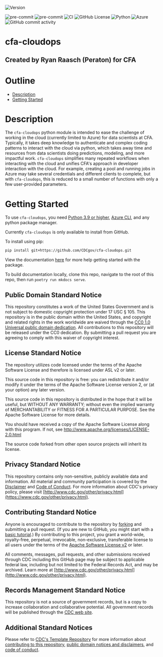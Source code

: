 ![Version](https://img.shields.io/badge/dynamic/toml?url=https%3A%2F%2Fraw.githubusercontent.com%2FCDCgov%2Fcfa-cloudops%2Frefs%2Fheads%2Fmain%2Fpyproject.toml&query=project.version&style=plastic&logoColor=lightGray&label=version)

![pre-commit](https://img.shields.io/badge/pre--commit-enabled-brightgreen?logo=pre-commit&style=plastic&link=https://raw.githubusercontent.com/CDCgov/cfa_azure/refs/heads/master/.pre-commit-config.yaml)
![pre-commit](https://github.com/CDCgov/cfa_azure/workflows/pre-commit/badge.svg?style=plastic&link=https://github.com/CDCgov/cfa-cloudops/actions/workflows/pre-commit.yaml)
![CI](https://github.com/CDCgov/cfa_azure/workflows/Python%20Unit%20Tests%20with%20Coverage/badge.svg?style=plastic&link=https://github.com/CDCgov/cfa-cloudops/actions/workflows/pre-commit.yaml&link=https://github.com/CDCgov/cfa-cloudops/actions/workflows/ci.yaml)
![GitHub License](https://img.shields.io/github/license/cdcgov/cfa-cloudops?style=plastic&link=https://github.com/CDCgov/cfa_azure/blob/master/LICENSE)
![Python](https://img.shields.io/badge/python-3670A0?logo=python&logoColor=ffdd54&style=plastic)
![Azure](https://img.shields.io/badge/Microsoft-Azure-blue?logo=microsoftazure&logoColor=white&style=plastic)
![GitHub commit activity](https://img.shields.io/github/commit-activity/m/cdcgov/cfa-cloudops?style=plastic)

# cfa-cloudops
## Created by Ryan Raasch (Peraton) for CFA

# Outline
- [Description](#description)
- [Getting Started](#getting-started)

# Description
The `cfa-cloudops` python module is intended to ease the challenge of working in the cloud (currently limited to Azure) for data scientists at CFA. Typically, it takes deep knowledge to authenticate and complex coding patterns to interact with the cloud via python, which takes away time and resources from data scientists doing predictions, modeling, and more impactful work. `cfa-cloudops` simplifies many repeated workflows when interacting with the cloud and unifies CFA's approach in developer interaction with the cloud. For example, creating a pool and running jobs in Azure may take several credentials and different clients  to complete, but with `cfa-cloudops`, this is reduced to a small number of functions with only a few user-provided parameters.

# Getting Started
To use `cfa-cloudops`, you need [Python 3.9 or higher](https://www.python.org/downloads/), [Azure CLI](https://learn.microsoft.com/en-us/cli/azure), and any python package manager.

Currently `cfa-cloudops` is only available to install from GitHub.

To install using pip:
```bash
pip install git+https://github.com/CDCgov/cfa-cloudops.git
```

View the documentation [here](docs/index.md) for more help getting started with the package.

To build documentation locally, clone this repo, navigate to the root of this repo, then run `poetry run mkdocs serve`.


## Public Domain Standard Notice
This repository constitutes a work of the United States Government and is not
subject to domestic copyright protection under 17 USC § 105. This repository is in
the public domain within the United States, and copyright and related rights in
the work worldwide are waived through the [CC0 1.0 Universal public domain dedication](https://creativecommons.org/publicdomain/zero/1.0/).
All contributions to this repository will be released under the CC0 dedication. By
submitting a pull request you are agreeing to comply with this waiver of
copyright interest.

## License Standard Notice
The repository utilizes code licensed under the terms of the Apache Software
License and therefore is licensed under ASL v2 or later.

This source code in this repository is free: you can redistribute it and/or modify it under
the terms of the Apache Software License version 2, or (at your option) any
later version.

This source code in this repository is distributed in the hope that it will be useful, but WITHOUT ANY
WARRANTY; without even the implied warranty of MERCHANTABILITY or FITNESS FOR A
PARTICULAR PURPOSE. See the Apache Software License for more details.

You should have received a copy of the Apache Software License along with this
program. If not, see http://www.apache.org/licenses/LICENSE-2.0.html

The source code forked from other open source projects will inherit its license.

## Privacy Standard Notice
This repository contains only non-sensitive, publicly available data and
information. All material and community participation is covered by the
[Disclaimer](DISCLAIMER.md)
and [Code of Conduct](code-of-conduct.md).
For more information about CDC's privacy policy, please visit [http://www.cdc.gov/other/privacy.html](https://www.cdc.gov/other/privacy.html).

## Contributing Standard Notice
Anyone is encouraged to contribute to the repository by [forking](https://help.github.com/articles/fork-a-repo)
and submitting a pull request. (If you are new to GitHub, you might start with a
[basic tutorial](https://help.github.com/articles/set-up-git).) By contributing
to this project, you grant a world-wide, royalty-free, perpetual, irrevocable,
non-exclusive, transferable license to all users under the terms of the
[Apache Software License v2](http://www.apache.org/licenses/LICENSE-2.0.html) or
later.

All comments, messages, pull requests, and other submissions received through
CDC including this GitHub page may be subject to applicable federal law, including but not limited to the Federal Records Act, and may be archived. Learn more at [http://www.cdc.gov/other/privacy.html](http://www.cdc.gov/other/privacy.html).

## Records Management Standard Notice
This repository is not a source of government records, but is a copy to increase
collaboration and collaborative potential. All government records will be
published through the [CDC web site](http://www.cdc.gov).

## Additional Standard Notices
Please refer to [CDC's Template Repository](https://github.com/CDCgov/template) for more information about [contributing to this repository](https://github.com/CDCgov/template/blob/main/CONTRIBUTING.md), [public domain notices and disclaimers](https://github.com/CDCgov/template/blob/main/DISCLAIMER.md), and [code of conduct](https://github.com/CDCgov/template/blob/main/code-of-conduct.md).
